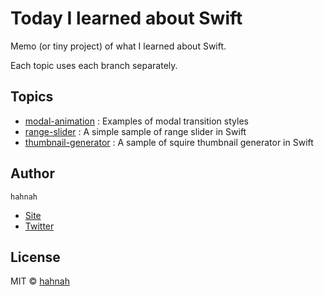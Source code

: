 # Today I learned about Swift

Memo (or tiny project) of what I learned about Swift.

Each topic uses each branch separately.

## Topics

+ [modal-animation](https://github.com/hahnah/til-swift/tree/modal-animation) : Examples of modal transition styles
+ [range-slider](https://github.com/hahnah/til-swift/tree/range-slider) : A simple sample of range slider in Swift
+ [thumbnail-generator](https://github.com/hahnah/til-swift/tree/thumbnail-generator) : A sample of squire thumbnail generator in Swift

## Author

`hahnah`

+ [Site](https://superhahnah.com)
+ [Twitter](https://twitter.com/superhahnah)

## License

MIT © [hahnah](https://superhahnah.com)